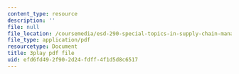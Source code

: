 ```yaml
---
content_type: resource
description: ''
file: null
file_location: /coursemedia/esd-290-special-topics-in-supply-chain-management-spring-2005/efd6fd492f902d24fdff4f1d5d8c6517_b9X0osuciZI.pdf
file_type: application/pdf
resourcetype: Document
title: 3play pdf file
uid: efd6fd49-2f90-2d24-fdff-4f1d5d8c6517
---
```

